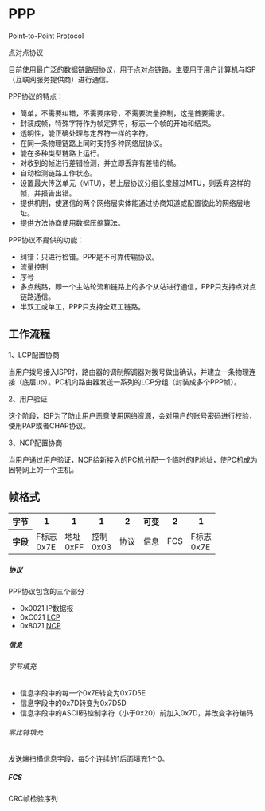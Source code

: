 # PPP

Point-to-Point Protocol

点对点协议

目前使用最广泛的数据链路层协议，用于点对点链路。主要用于用户计算机与ISP（互联网服务提供商）进行通信。

PPP协议的特点：
- 简单，不需要纠错，不需要序号，不需要流量控制，这是首要需求。
- 封装成帧，特殊字符作为帧定界符，标志一个帧的开始和结束。
- 透明性，能正确处理与定界符一样的字符。
- 在同一条物理链路上同时支持多种网络层协议。
- 能在多种类型链路上运行。
- 对收到的帧进行差错检测，并立即丢弃有差错的帧。
- 自动检测链路工作状态。
- 设置最大传送单元（MTU），若上层协议分组长度超过MTU，则丢弃这样的帧，并报告出错。
- 提供机制，使通信的两个网络层实体能通过协商知道或配置彼此的网络层地址。
- 提供方法协商使用数据压缩算法。

PPP协议不提供的功能：
- 纠错：只进行检错。PPP是不可靠传输协议。
- 流量控制
- 序号
- 多点线路，即一个主站轮流和链路上的多个从站进行通信，PPP只支持点对点链路通信。
- 半双工或单工，PPP只支持全双工链路。

## 工作流程

1、LCP配置协商

当用户拨号接入ISP时，路由器的调制解调器对拨号做出确认，并建立一条物理连接（底层up）。PC机向路由器发送一系列的LCP分组（封装成多个PPP帧）。

2、用户验证

这个阶段，ISP为了防止用户恶意使用网络资源，会对用户的账号密码进行校验，使用PAP或者CHAP协议。

3、NCP配置协商

当用户通过用户验证，NCP给新接入的PC机分配一个临时的IP地址，使PC机成为因特网上的一个主机。

## 帧格式

<table>
    <tr>
        <th>字节</th>
        <th>1</th>
        <th>1</th>
        <th>1</th>
        <th>2</th>
        <th>可变</th>
        <th>2</th>
        <th>1</th>
    </tr>
    <tr>
        <th>字段</th>
        <td>F标志<br/>0x7E</td>
        <td>地址<br/>0xFF</td>
        <td>控制<br/>0x03</td>
        <td>协议</td>
        <td>信息</td>
        <td>FCS</td>
        <td>F标志<br/>0x7E</td>
    </tr>
</table>

##### 协议

PPP协议包含的三个部分：
- 0x0021 IP数据报
- 0xC021 [LCP](LCP.md)
- 0x8021 [NCP](NCP.md)

##### 信息

###### 字节填充

- 信息字段中的每一个0x7E转变为0x7D5E
- 信息字段中的0x7D转变为0x7D5D
- 信息字段中的ASCII码控制字符（小于0x20）前加入0x7D，并改变字符编码

###### 零比特填充

发送端扫描信息字段，每5个连续的1后面填充1个0。

##### FCS

CRC帧检验序列
